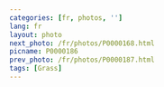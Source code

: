 ```yaml
---
categories: [fr, photos, '']
lang: fr
layout: photo
next_photo: /fr/photos/P0000168.html
picname: P0000186
prev_photo: /fr/photos/P0000187.html
tags: [Grass]
---
```

